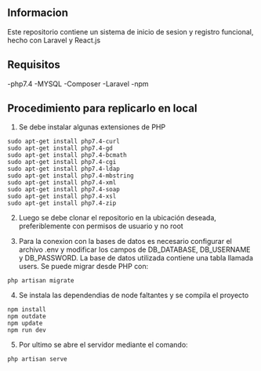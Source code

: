 ## Informacion
Este repositorio contiene un sistema de inicio de sesion y registro funcional, hecho con Laravel y React.js


## Requisitos
-php7.4
-MYSQL
-Composer
-Laravel
-npm

## Procedimiento para replicarlo en local
1. Se debe instalar algunas extensiones de PHP

```
sudo apt-get install php7.4-curl
sudo apt-get install php7.4-gd
sudo apt-get install php7.4-bcmath
sudo apt-get install php7.4-cgi
sudo apt-get install php7.4-ldap
sudo apt-get install php7.4-mbstring
sudo apt-get install php7.4-xml
sudo apt-get install php7.4-soap
sudo apt-get install php7.4-xsl
sudo apt-get install php7.4-zip
```
2. Luego se debe clonar el repositorio en la ubicación deseada, preferiblemente con permisos de usuario y no root

3. Para la conexion con la bases de datos es necesario configurar el archivo .env y modificar los campos de DB_DATABASE, DB_USERNAME y DB_PASSWORD. La base de datos utilizada contiene una tabla llamada users. Se puede migrar desde PHP con:

```
php artisan migrate
```

4. Se instala las dependendias de node faltantes y se compila el proyecto

```
npm install
npm outdate
npm update
npm run dev
```

5. Por ultimo se abre el servidor mediante el comando:

```
php artisan serve
```
